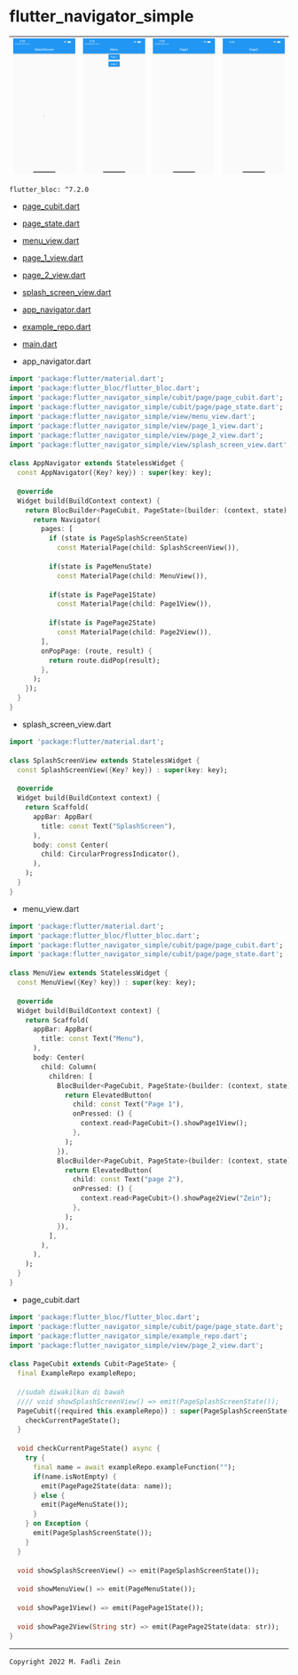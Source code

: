 # flutter_navigator_simple

|<img src="/preview/preview1.png" width="300"/>|<img src="/preview/preview2.png" width="300"/>|<img src="/preview/preview3.png" width="300"/>|<img src="/preview/preview4.png" width="300"/>|
|--|--|--|--|

```
flutter_bloc: ^7.2.0
```

- [page_cubit.dart](/lib/page_cubit.dart)
- [page_state.dart](/lib/page_state.dart)
- [menu_view.dart](/lib/menu_view.dart)
- [page_1_view.dart](/lib/page_1_view.dart)
- [page_2_view.dart](/lib/page_2_view.dart)
- [splash_screen_view.dart](/lib/splash_screen_view.dart)
- [app_navigator.dart](/lib/app_navigator.dart)
- [example_repo.dart](/lib/example_repo.dart)
- [main.dart](/lib/main.dart)

- app_navigator.dart
```dart
import 'package:flutter/material.dart';
import 'package:flutter_bloc/flutter_bloc.dart';
import 'package:flutter_navigator_simple/cubit/page/page_cubit.dart';
import 'package:flutter_navigator_simple/cubit/page/page_state.dart';
import 'package:flutter_navigator_simple/view/menu_view.dart';
import 'package:flutter_navigator_simple/view/page_1_view.dart';
import 'package:flutter_navigator_simple/view/page_2_view.dart';
import 'package:flutter_navigator_simple/view/splash_screen_view.dart';

class AppNavigator extends StatelessWidget {
  const AppNavigator({Key? key}) : super(key: key);

  @override
  Widget build(BuildContext context) {
    return BlocBuilder<PageCubit, PageState>(builder: (context, state) {
      return Navigator(
        pages: [
          if (state is PageSplashScreenState)
            const MaterialPage(child: SplashScreenView()),

          if(state is PageMenuState)
            const MaterialPage(child: MenuView()),

          if(state is PagePage1State)
            const MaterialPage(child: Page1View()),

          if(state is PagePage2State)
            const MaterialPage(child: Page2View()),
        ],
        onPopPage: (route, result) {
          return route.didPop(result);
        },
      );
    });
  }
}
```

- splash_screen_view.dart
```dart
import 'package:flutter/material.dart';

class SplashScreenView extends StatelessWidget {
  const SplashScreenView({Key? key}) : super(key: key);

  @override
  Widget build(BuildContext context) {
    return Scaffold(
      appBar: AppBar(
        title: const Text("SplashScreen"),
      ),
      body: const Center(
        child: CircularProgressIndicator(),
      ),
    );
  }
}
```

- menu_view.dart
```dart
import 'package:flutter/material.dart';
import 'package:flutter_bloc/flutter_bloc.dart';
import 'package:flutter_navigator_simple/cubit/page/page_cubit.dart';
import 'package:flutter_navigator_simple/cubit/page/page_state.dart';

class MenuView extends StatelessWidget {
  const MenuView({Key? key}) : super(key: key);

  @override
  Widget build(BuildContext context) {
    return Scaffold(
      appBar: AppBar(
        title: const Text("Menu"),
      ),
      body: Center(
        child: Column(
          children: [
            BlocBuilder<PageCubit, PageState>(builder: (context, state) {
              return ElevatedButton(
                child: const Text("Page 1"),
                onPressed: () {
                  context.read<PageCubit>().showPage1View();
                },
              );
            }),
            BlocBuilder<PageCubit, PageState>(builder: (context, state) {
              return ElevatedButton(
                child: const Text("page 2"),
                onPressed: () {
                  context.read<PageCubit>().showPage2View("Zein");
                },
              );
            }),
          ],
        ),
      ),
    );
  }
}
```

- page_cubit.dart
```dart
import 'package:flutter_bloc/flutter_bloc.dart';
import 'package:flutter_navigator_simple/cubit/page/page_state.dart';
import 'package:flutter_navigator_simple/example_repo.dart';
import 'package:flutter_navigator_simple/view/page_2_view.dart';

class PageCubit extends Cubit<PageState> {
  final ExampleRepo exampleRepo;

  //sudah diwakilkan di bawah
  //// void showSplashScreenView() => emit(PageSplashScreenState());
  PageCubit({required this.exampleRepo}) : super(PageSplashScreenState()) {
    checkCurrentPageState();
  }

  void checkCurrentPageState() async {
    try {
      final name = await exampleRepo.exampleFunction("");
      if(name.isNotEmpty) {
        emit(PagePage2State(data: name));
      } else {
        emit(PageMenuState());
      }
    } on Exception {
      emit(PageSplashScreenState());
    }
  }

  void showSplashScreenView() => emit(PageSplashScreenState());

  void showMenuView() => emit(PageMenuState());

  void showPage1View() => emit(PagePage1State());

  void showPage2View(String str) => emit(PagePage2State(data: str));
}
```

---

```
Copyright 2022 M. Fadli Zein
```